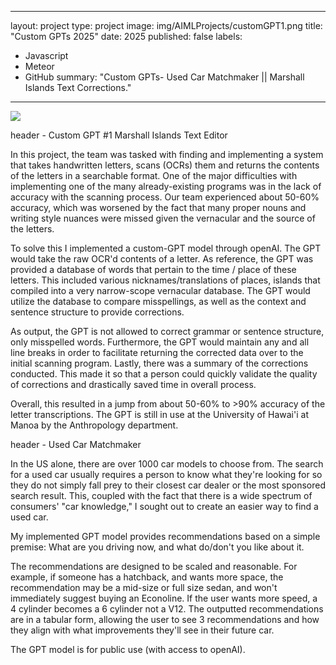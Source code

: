 
---
layout: project
type: project
image: img/AIMLProjects/customGPT1.png
title: "Custom GPTs 2025"
date: 2025
published: false
labels:
  - Javascript
  - Meteor
  - GitHub
summary: "Custom GPTs- Used Car Matchmaker || Marshall Islands Text Corrections."
---

<img class="img-fluid" src="../img/customGPT/customGPT1.png">

header - Custom GPT #1 Marshall Islands Text Editor

In this project, the team was tasked with finding and implementing a system that takes handwritten letters, scans (OCRs) them and returns the contents of the letters in a searchable format.  One of the major difficulties with implementing one of the many already-existing programs was in the lack of accuracy with the scanning process.  Our team experienced about 50-60% accuracy, which was worsened by the fact that many proper nouns and writing style nuances were missed given the vernacular and the source of the letters.  

To solve this I implemented a custom-GPT model through openAI.  The GPT would take the raw OCR'd contents of a letter.  As reference, the GPT was provided a database of words that pertain to the time / place of these letters.  This included various nicknames/translations of places, islands that compiled into a very narrow-scope vernacular database.  The GPT would utilize the database to compare misspellings, as well as the context and sentence structure to provide corrections.  

As output, the GPT is not allowed to correct grammar or sentence structure, only misspelled words.  Furthermore, the GPT would maintain any and all line breaks in order to facilitate returning the corrected data over to the initial scanning program.  Lastly, there was a summary of the corrections conducted.  This made it so that a person could quickly validate the quality of corrections and drastically saved time in overall process.  

Overall, this resulted in a jump from about 50-60% to >90% accuracy of the letter transcriptions.  The GPT is still in use at the University of Hawai'i at Manoa by the Anthropology department.


header - Used Car Matchmaker

In the US alone, there are over 1000 car models to choose from.  The search for a used car usually requires a person to know what they're looking for so they do not simply fall prey to their closest car dealer or the most sponsored search result.  This, coupled with the fact that there is a wide spectrum of consumers' "car knowledge," I sought out to create an easier way to find a used car.

My implemented GPT model provides recommendations based on a simple premise:  What are you driving now, and what do/don't you like about it.  

The recommendations are designed to be scaled and reasonable.  For example, if someone has a hatchback, and wants more space, the recommendation may be a mid-size or full size sedan, and won't immediately suggest buying an Econoline.  If the user wants more speed, a 4 cylinder becomes a 6 cylinder not a V12.  The outputted recommendations are in a tabular form, allowing the user to see 3 recommendations and how they align with what improvements they'll see in their future car.  


The GPT model is for public use (with access to openAI).  
